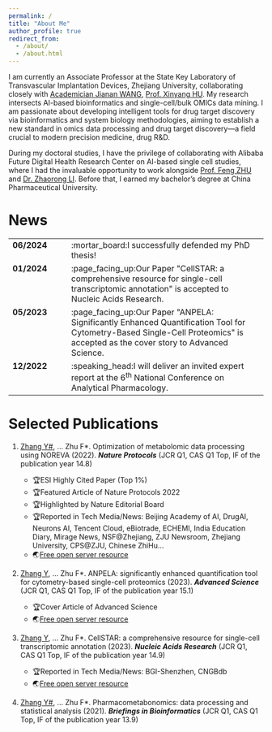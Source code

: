 ```yaml
---
permalink: /
title: "About Me"
author_profile: true
redirect_from: 
  - /about/
  - /about.html
---
```


I am currently an Associate Professor at the State Key Laboratory of Transvascular Implantation Devices, Zhejiang University, collaborating closely with [Academician Jianan WANG](https://baike.baidu.com/item/%E7%8E%8B%E5%BB%BA%E5%AE%89/10767262?fr=ge_ala), [Prof. Xinyang HU](https://person.zju.edu.cn/huxinyang/). My research intersects AI-based bioinformatics and single-cell/bulk OMICs data mining. I am passionate about developing intelligent tools for drug target discovery via bioinformatics and system biology methodologies, aiming to establish a new standard in omics data processing and drug target discovery—a field crucial to modern precision medicine, drug R&D.

During my doctoral studies, I have the privilege of collaborating with Alibaba Future Digital Health Research Center on AI-based single cell studies, where I had the invaluable opportunity to work alongside [Prof. Feng ZHU](https://person.zju.edu.cn/zhufeng/) and [Dr. Zhaorong LI](https://baike.baidu.com/item/%E6%9D%8E%E5%85%86%E8%9E%8D/64986090?fr=ge_ala). Before that, I earned my bachelor’s degree at China Pharmaceutical University.

News
======
<table>
  <tr>
    <td style="width: 100px; vertical-align: top;"><strong>06/2024</strong></td>
    <td>:mortar_board:I successfully defended my PhD thesis!</td>
  </tr>
  <tr>
    <td style="width: 100px; vertical-align: top;"><strong>01/2024</strong></td>
    <td>:page_facing_up:Our Paper "CellSTAR: a comprehensive resource for single-cell transcriptomic annotation" is accepted to Nucleic Acids Research.</td>
  </tr>
  <tr>
    <td style="width: 100px; vertical-align: top;"><strong>05/2023</strong></td>
    <td>:page_facing_up:Our Paper "ANPELA: Significantly Enhanced Quantification Tool for Cytometry-Based Single-Cell Proteomics" is accepted as the cover story to Advanced Science.</td>
  </tr>
  <tr>
    <td style="width: 100px; vertical-align: top;"><strong>12/2022</strong></td>
    <td>:speaking_head:I will deliver an invited expert report at the 6<sup>th</sup> National Conference on Analytical Pharmacology.</td>
  </tr>
</table>

Selected Publications
======
1. <u>Zhang Y#</u>, … Zhu F*. Optimization of metabolomic data processing using NOREVA (2022). ***Nature Protocols*** (JCR Q1, CAS Q1 Top, IF of the publication year 14.8)
   - :trophy:ESI Highly Cited Paper (Top 1%)
   - :trophy:Featured Article of Nature Protocols 2022
   - :trophy:Highlighted by Nature Editorial Board
   - :trophy:Reported in Tech Media/News: Beijing Academy of AI, DrugAI, Neurons AI, Tencent Cloud, eBiotrade, ECHEMI, India Education Diary, Mirage News, NSF@Zhejiang, ZJU Newsroom, Zhejiang University, CPS@ZJU, Chinese ZhiHu…
   - :earth_asia:[Free open server resource](https://idrblab.org/noreva/)
     
2. <u>Zhang Y</u>, … Zhu F*. ANPELA: significantly enhanced quantification tool for cytometry-based single-cell proteomics (2023). ***Advanced Science*** (JCR Q1, CAS Q1 Top, IF of the publication year 15.1)
   - :trophy:Cover Article of Advanced Science
   - :earth_asia:[Free open server resource](https://idrblab.org/anpela/)
     
3. <u>Zhang Y</u>, … Zhu F*. CellSTAR: a comprehensive resource for single-cell transcriptomic annotation (2023). ***Nucleic Acids Research*** (JCR Q1, CAS Q1 Top, IF of the publication year 14.9)
   - :trophy:Reported in Tech Media/News: BGI-Shenzhen, CNGBdb
   - :earth_asia:[Free open server resource](https://idrblab.org/anpela/)
5. <u>Zhang Y#</u>, … Zhu F*. Pharmacometabonomics: data processing and statistical analysis (2021). ***Briefings in Bioinformatics*** (JCR Q1, CAS Q1 Top, IF of the publication year 13.9)


